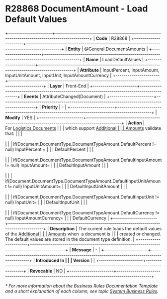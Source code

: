 ﻿---
erp.type: front-end-business-rule
erp.entity: General.DocumentAmounts
---

# R28868 DocumentAmount - Load Default Values
+----------------------+-----------------------------------------------------------------------------------------------+
| **Code**             | R28868                                                                                        |
+----------------------+-----------------------------------------------------------------------------------------------+
| **Entity**           | @General.DocumentAmounts                                                                      |
+----------------------+-----------------------------------------------------------------------------------------------+
| **Name**             | LoadDefaultValues                                                                             |
+----------------------+-----------------------------------------------------------------------------------------------+
| **Attribute**        | InputPercent, InputAmount, InputUnitAmount, InputUnit, InputAmountCurrency                    |
+----------------------+-----------------------------------------------------------------------------------------------+
| **Layer**            | Front-End                                                                                     |
+----------------------+-----------------------------------------------------------------------------------------------+
| **Events**           | AttributeChanged(Document)                                                                    |
+----------------------+-----------------------------------------------------------------------------------------------+
| **Priority**         | \-                                                                                            |
+----------------------+-----------------------------------------------------------------------------------------------+
| **Modify**           | YES                                                                                           |
+----------------------+-----------------------------------------------------------------------------------------------+
| **Action**           | For [Logistics Documents](https://confluence.erp.net/display/techdoc/Logistics+Documents)     |
|                      | which support [Additional                                                                     |
|                      | Amounts](xref:additional-amounts) validate that:        |
|                      | <br/><br/>                                                                                    |
|                      | if(Document.DocumentType.DocumentTypeAmount.DefaultPercent != null) InputPercent =            |
|                      | DefaultPercent                                                                                |
|                      | <br/><br/>                                                                                    |
|                      | if(Document.DocumentType.DocumentTypeAmount.DefaultInputAmount != null) InputAmount=          |
|                      | DefaultInputAmount                                                                            |
|                      | <br/><br/>                                                                                    |
|                      | if(Document.DocumentType.DocumentTypeAmount.DefaultInputUnitAmount != null) InputUnitAmount=  |
|                      | DefaultInputUnitAmount                                                                        |
|                      | <br/><br/>                                                                                    |
|                      | if(Document.DocumentType.DocumentTypeAmount.DefaultInputUnit != null) InputUnit=              |
|                      | DefaultInputUnit                                                                              |
|                      | <br/><br/>                                                                                    |
|                      | if(Document.DocumentType.DocumentTypeAmount.DefaultCurrency != null) InputAmountCurrency=     |
|                      | DefaultCurrency                                                                               |
+----------------------+-----------------------------------------------------------------------------------------------+
| **Description**      | The current rule loads the default values of the [Additional                                  |
|                      | Amounts](xref:additional-amounts) when  a document is   |
|                      | created or changed. The default values are stored in the document type definition.            |
+----------------------+-----------------------------------------------------------------------------------------------+
| **Message**          | \-                                                                                            |
+----------------------+-----------------------------------------------------------------------------------------------+
| **Introduced In      |                                                                                               |
| Version**            |                                                                                               |
+----------------------+-----------------------------------------------------------------------------------------------+
| **Revocable**        | NO                                                                                            |
+----------------------+-----------------------------------------------------------------------------------------------+

*\* For more information about the Business Rules Documentation Template and a short explanation of each column, see
topic [System Business Rules](../templates/template-description-system-business-rules.md).*
